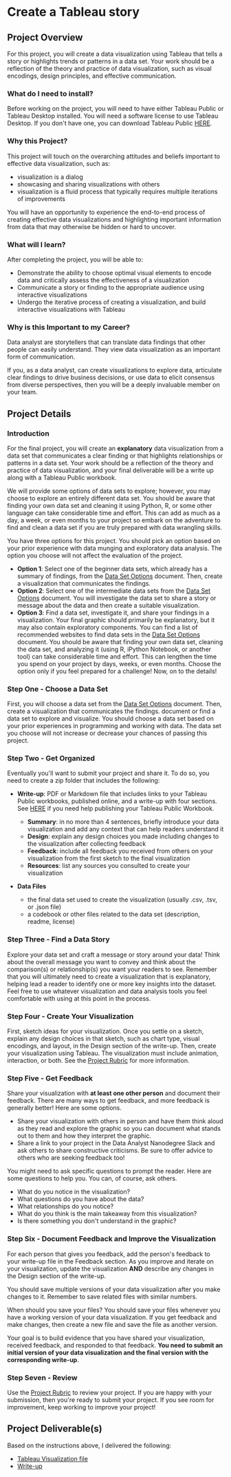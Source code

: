 # Create a Tableau story


## Project Overview

For this project, you will create a data visualization using Tableau that tells a story or highlights trends or patterns in a data set. Your work should be a reflection of the theory and practice of data visualization, such as visual encodings, design principles, and effective communication.

### What do I need to install?

Before working on the project, you will need to have either Tableau Public or Tableau Desktop installed. You will need a software license to use Tableau Desktop. If you don't have one, you can download Tableau Public [HERE](https://public.tableau.com/s/).

### Why this Project?

This project will touch on the overarching attitudes and beliefs important to effective data visualization, such as:

- visualization is a dialog
- showcasing and sharing visualizations with others
- visualization is a fluid process that typically requires multiple iterations of improvements

You will have an opportunity to experience the end-to-end process of creating effective data visualizations and highlighting important information from data that may otherwise be hidden or hard to uncover.

### What will I learn?

After completing the project, you will be able to:

- Demonstrate the ability to choose optimal visual elements to encode data and critically assess the effectiveness of a visualization
- Communicate a story or finding to the appropriate audience using interactive visualizations
- Undergo the iterative process of creating a visualization, and build interactive visualizations with Tableau

### Why is this Important to my Career?

Data analyst are storytellers that can translate data findings that other people can easily understand. They view data visualization as an important form of communication.

If you, as a data analyst, can create visualizations to explore data, articulate clear findings to drive business decisions, or use data to elicit consensus from diverse perspectives, then you will be a deeply invaluable member on your team.

## Project Details

### Introduction

For the final project, you will create an **explanatory** data visualization from a data set that communicates a clear finding or that highlights relationships or patterns in a data set. Your work should be a reflection of the theory and practice of data visualization, and your final deliverable will be a write up along with a Tableau Public workbook.

We will provide some options of data sets to explore; however, you may choose to explore an entirely different data set. You should be aware that finding your own data set and cleaning it using Python, R, or some other language can take considerable time and effort. This can add as much as a day, a week, or even months to your project so embark on the adventure to find and clean a data set if you are truly prepared with data wrangling skills.

You have three options for this project. You should pick an option based on your prior experience with data munging and exploratory data analysis. The option you choose will not affect the evaluation of the project.

- **Option 1**: Select one of the beginner data sets, which already has a summary of findings, from the [Data Set Options](https://docs.google.com/document/d/1w7KhqotVi5eoKE3I_AZHbsxdr-NmcWsLTIiZrpxWx4w/pub?embedded=true) document. Then, create a visualization that communicates the findings.
- **Option 2**: Select one of the intermediate data sets from the [Data Set Options](https://docs.google.com/document/d/1w7KhqotVi5eoKE3I_AZHbsxdr-NmcWsLTIiZrpxWx4w/pub?embedded=true) document. You will investigate the data set to share a story or message about the data and then create a suitable visualization.
- **Option 3**: Find a data set, investigate it, and share your findings in a visualization. Your final graphic should primarily be explanatory, but it may also contain exploratory components. You can find a list of recommended websites to find data sets in the [Data Set Options](https://docs.google.com/document/d/1w7KhqotVi5eoKE3I_AZHbsxdr-NmcWsLTIiZrpxWx4w/pub?embedded=true) document. You should be aware that finding your own data set, cleaning the data set, and analyzing it (using R, iPython Notebook, or another tool) can take considerable time and effort. This can lengthen the time you spend on your project by days, weeks, or even months. Choose the option only if you feel prepared for a challenge!
Now, on to the details!

### Step One - Choose a Data Set

First, you will choose a data set from the [Data Set Options](https://docs.google.com/document/d/1w7KhqotVi5eoKE3I_AZHbsxdr-NmcWsLTIiZrpxWx4w/pub?embedded=true) document. Then, create a visualization that communicates the findings. document or find a data set to explore and visualize. You should choose a data set based on your prior experiences in programming and working with data. The data set you choose will not increase or decrease your chances of passing this project.

### Step Two - Get Organized

Eventually you'll want to submit your project and share it. To do so, you need to create a zip folder that includes the following:

- **Write-up**: PDF or Markdown file that includes links to your Tableau Public workbooks, published online, and a write-up with four sections. See [HERE](https://onlinehelp.tableau.com/current/pro/desktop/en-us/publish_workbooks_tableaupublic.html) if you need help publishing your Tableau Public Workbook.
	- **Summary**: in no more than 4 sentences, briefly introduce your data visualization and add any context that can help readers understand it
	- **Design**: explain any design choices you made including changes to the visualization after collecting feedback
	- **Feedback**: include all feedback you received from others on your visualization from the first sketch to the final visualization
	- **Resources**: list any sources you consulted to create your visualization

- **Data Files**
	- the final data set used to create the visualization (usually .csv, .tsv, or .json file)
	- a codebook or other files related to the data set (description, readme, license)

### Step Three - Find a Data Story

Explore your data set and craft a message or story around your data! Think about the overall message you want to convey and think about the comparison(s) or relationship(s) you want your readers to see. Remember that you will ultimately need to create a visualization that is explanatory, helping lead a reader to identify one or more key insights into the dataset. Feel free to use whatever visualization and data analysis tools you feel comfortable with using at this point in the process.

### Step Four - Create Your Visualization

First, sketch ideas for your visualization. Once you settle on a sketch, explain any design choices in that sketch, such as chart type, visual encodings, and layout, in the Design section of the write-up. Then, create your visualization using Tableau. The visualization must include animation, interaction, or both. See the [Project Rubric](https://review.udacity.com/#!/rubrics/948/view) for more information.

### Step Five - Get Feedback

Share your visualization with **at least one other person** and document their feedback. There are many ways to get feedback, and more feedback is generally better! Here are some options.

- Share your visualization with others in person and have them think aloud as they read and explore the graphic so you can document what stands out to them and how they interpret the graphic.
- Share a link to your project in the Data Analyst Nanodegree Slack and ask others to share constructive criticisms. Be sure to offer advice to others who are seeking feedback too!

You might need to ask specific questions to prompt the reader. Here are some questions to help you. You can, of course, ask others.

- What do you notice in the visualization?
- What questions do you have about the data?
- What relationships do you notice?
- What do you think is the main takeaway from this visualization?
- Is there something you don't understand in the graphic?

### Step Six - Document Feedback and Improve the Visualization

For each person that gives you feedback, add the person's feedback to your write-up file in the Feedback section. As you improve and iterate on your visualization, update the visualization **AND** describe any changes in the Design section of the write-up.

You should save multiple versions of your data visualization after you make changes to it. Remember to save related files with similar numbers.

When should you save your files? You should save your files whenever you have a working version of your data visualization. If you get feedback and make changes, then create a new file and save the file as another version.

Your goal is to build evidence that you have shared your visualization, received feedback, and responded to that feedback. **You need to submit an initial version of your data visualization and the final version with the corresponding write-up**.

### Step Seven - Review

Use the [Project Rubric](https://review.udacity.com/#!/rubrics/948/view) to review your project. If you are happy with your submission, then you're ready to submit your project. If you see room for improvement, keep working to improve your project!

## Project Deliverable(s)

Based on the instructions above, I delivered the following:

- [Tableau Visualization file](https://public.tableau.com/profile/toufik.kannab#!/vizhome/DAND-T2-P4/Prosper)
- [Write-up](https://github.com/tkannab/Udacity-DAND-T2-P4-Tableau-Story/blob/master/Project%20Summary.pdf)
